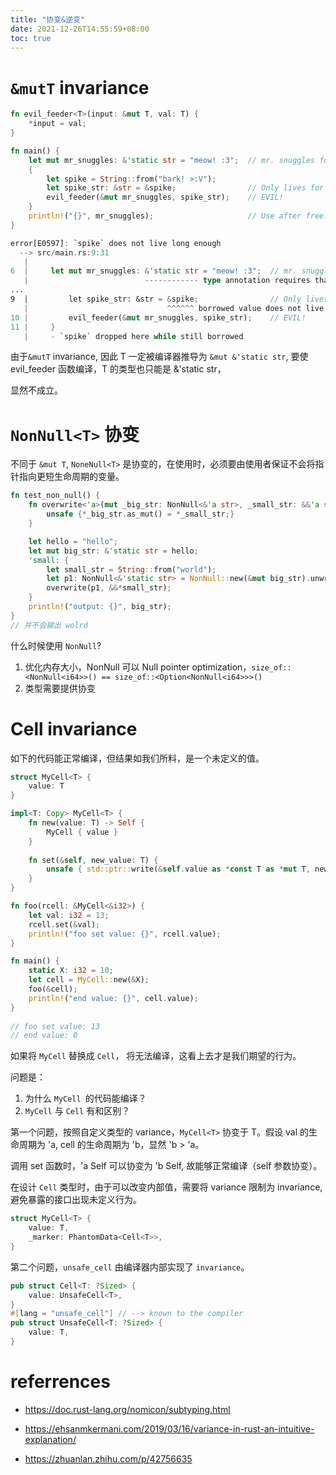 ```yaml
---
title: "协变&逆变"
date: 2021-12-26T14:55:59+08:00
toc: true
---
```


# `&mutT` invariance

```rust
fn evil_feeder<T>(input: &mut T, val: T) {
    *input = val;
}

fn main() {
    let mut mr_snuggles: &'static str = "meow! :3";  // mr. snuggles forever!!
    {
        let spike = String::from("bark! >:V");
        let spike_str: &str = &spike;                // Only lives for the block
        evil_feeder(&mut mr_snuggles, spike_str);    // EVIL!
    }
    println!("{}", mr_snuggles);                     // Use after free?
}
```

```rust
error[E0597]: `spike` does not live long enough
  --> src/main.rs:9:31
   |
6  |     let mut mr_snuggles: &'static str = "meow! :3";  // mr. snuggles forever!!
   |                          ------------ type annotation requires that `spike` is borrowed for `'static`
...
9  |         let spike_str: &str = &spike;                // Only lives for the block
   |                               ^^^^^^ borrowed value does not live long enough
10 |         evil_feeder(&mut mr_snuggles, spike_str);    // EVIL!
11 |     }
   |     - `spike` dropped here while still borrowed
```

由于`&mutT` invariance, 因此  T 一定被编译器推导为 `&mut &'static str`, 要使 evil_feeder 函数编译，T 的类型也只能是 &'static str，

显然不成立。

# `NonNull<T>` 协变

不同于 `&mut T`,  `NoneNull<T>` 是协变的，在使用时，必须要由使用者保证不会将指针指向更短生命周期的变量。

```rust
fn test_non_null() {
	fn overwrite<'a>(mut _big_str: NonNull<&'a str>, _small_str: &&'a str) {
		unsafe {*_big_str.as_mut() = *_small_str;}
	}

	let hello = "hello";
	let mut big_str: &'static str = hello;
	'small: {
		let small_str = String::from("world");
		let p1: NonNull<&'static str> = NonNull::new(&mut big_str).unwrap();
		overwrite(p1, &&*small_str);
	}
	println!("output: {}", big_str);
}
// 并不会输出 wolrd
```

什么时候使用 `NonNull`?

1. 优化内存大小，NonNull 可以 Null pointer optimization，`size_of::<NonNull<i64>>() == size_of::<Option<NonNull<i64>>>()`
2. 类型需要提供协变

# Cell invariance

如下的代码能正常编译，但结果如我们所料，是一个未定义的值。

```rust
struct MyCell<T> {
    value: T
}

impl<T: Copy> MyCell<T> {
    fn new(value: T) -> Self {
        MyCell { value }
    }
    
    fn set(&self, new_value: T) {
        unsafe { std::ptr::write(&self.value as *const T as *mut T, new_value); 
    }
}

fn foo(rcell: &MyCell<&i32>) { 
    let val: i32 = 13;
    rcell.set(&val);
    println!("foo set value: {}", rcell.value);
}

fn main() {
    static X: i32 = 10;
    let cell = MyCell::new(&X);
    foo(&cell);
    println!("end value: {}", cell.value);
}
    
// foo set value: 13
// end value: 0
```

如果将 `MyCell` 替换成 `Cell`， 将无法编译，这看上去才是我们期望的行为。

问题是：

1. 为什么 `MyCell `的代码能编译？
2. `MyCell` 与 `Cell` 有和区别？

第一个问题，按照自定义类型的 variance，`MyCell<T>` 协变于 T。假设 val 的生命周期为 'a, cell 的生命周期为 'b，显然 'b > 'a。

调用 set 函数时，'a Self 可以协变为 'b Self, 故能够正常编译（self 参数协变）。

在设计 `Cell` 类型时，由于可以改变内部值，需要将 variance 限制为 invariance, 避免暴露的接口出现未定义行为。

```rust
struct MyCell<T> {
    value: T,
    _marker: PhantomData<Cell<T>>,
}
```

第二个问题，`unsafe_cell` 由编译器内部实现了 `invariance`。

```rust
pub struct Cell<T: ?Sized> {
    value: UnsafeCell<T>,
}
#[lang = "unsafe_cell"] // --> known to the compiler
pub struct UnsafeCell<T: ?Sized> {
    value: T,
}
```

# referrences

- https://doc.rust-lang.org/nomicon/subtyping.html

- https://ehsanmkermani.com/2019/03/16/variance-in-rust-an-intuitive-explanation/
- https://zhuanlan.zhihu.com/p/42756635



